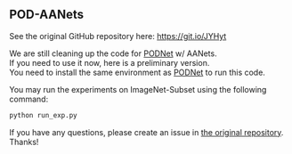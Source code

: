 ## POD-AANets

See the original GitHub repository here: <https://git.io/JYHyt>

We are still cleaning up the code for [PODNet](https://github.com/arthurdouillard/incremental_learning.pytorch) w/ AANets. 
<br>
If you need to use it now, here is a preliminary version.
<br>
You need to install the same environment as [PODNet](https://github.com/arthurdouillard/incremental_learning.pytorch) to run this code.

You may run the experiments on ImageNet-Subset using the following command:
```bash
python run_exp.py
```

If you have any questions, please create an issue in [the original repository](https://git.io/JYHyt). Thanks!
